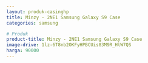 ```yaml
---
layout: produk-casinghp
title: Minzy - 2NE1 Samsung Galaxy S9 Case
categories: samsung

# Produk
product-title: Minzy - 2NE1 Samsung Galaxy S9 Case
image-drive: 1lz-6T8nb2OKFyHPBCUis83M9R_HlW7QS
harga: 90000
---
```


